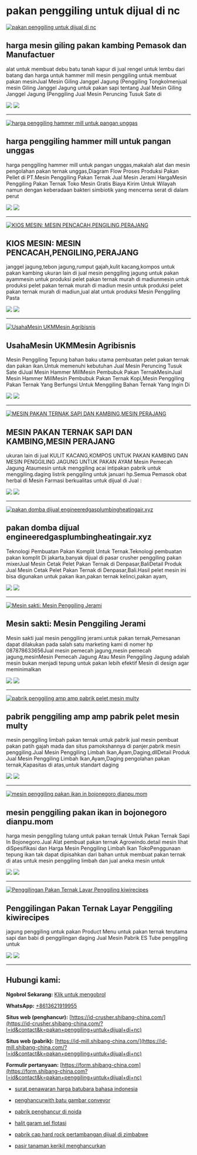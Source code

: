 # pakan penggiling untuk dijual di nc

<a href="https://swt.shibang-china.com/?l=id&img&k=pakan+penggiling+untuk+dijual+di+nc" target="_blank">![pakan penggiling untuk dijual di nc](http://static.shibang-china.com/all-800x300/1341.jpg)</a>

## harga mesin giling pakan kambing Pemasok dan Manufactuer
alat untuk membuat debu batu tanah kapur di jual rengel untuk lembu dari batang dan harga untuk hammer mill mesin penggiling untuk membuat pakan mesinJual Mesin Giling Janggel Jagung (Penggiling Tongkolmenjual mesin Giling Janggel Jagung untuk pakan sapi tentang Jual Mesin Giling Janggel Jagung (Penggiling Jual Mesin Peruncing Tusuk Sate di


<a href="https://whatsapp.shibangsoft.com/WhatsApp.php" target="_blank" title="WhatsApp">![](http://static.shibang-china.com/icon/whatsapp.png)</a> <a href="https://swt.shibang-china.com/?l=id&icon&k=pakan+penggiling+untuk+dijual+di+nc" target="_blank">![](http://static.shibang-china.com/icon/chat-id.png)</a>

---

<a href="https://swt.shibang-china.com/?l=id&img&k=pakan+penggiling+untuk+dijual+di+nc" target="_blank">![harga penggiling hammer mill untuk pangan unggas](http://static.shibang-china.com/all-800x300/896.jpg)</a>

## harga penggiling hammer mill untuk pangan unggas
harga penggiling hammer mill untuk pangan unggas,makalah alat dan mesin pengolahan pakan ternak unggas,Diagram Flow Proses Produksi Pakan Pellet di PT.Mesin Penggiling Pakan Ternak Jual Mesin Jerami HargaMesin Penggiling Pakan Ternak Toko Mesin Gratis Biaya Kirim Untuk Wilayah namun dengan keberadaan bakteri simbiotik yang mencerna serat di dalam perut


<a href="https://whatsapp.shibangsoft.com/WhatsApp.php" target="_blank" title="WhatsApp">![](http://static.shibang-china.com/icon/whatsapp.png)</a> <a href="https://swt.shibang-china.com/?l=id&icon&k=pakan+penggiling+untuk+dijual+di+nc" target="_blank">![](http://static.shibang-china.com/icon/chat-id.png)</a>

---

<a href="https://swt.shibang-china.com/?l=id&img&k=pakan+penggiling+untuk+dijual+di+nc" target="_blank">![KIOS MESIN: MESIN PENCACAH,PENGILING,PERAJANG](http://static.shibang-china.com/all-800x300/1044.jpg)</a>

## KIOS MESIN: MESIN PENCACAH,PENGILING,PERAJANG
janggel jagung,tebon jagung,rumput gajah,kulit kacang,kompos untuk pakan kambing ukuran lain di jual mesin penggiling jagung untuk pakan ayammesin untuk produksi pelet pakan ternak murah di madiunmesin untuk produksi pelet pakan ternak murah di madiun mesin untuk produksi pelet pakan ternak murah di madiun,jual alat untuk produksi Mesin Penggiling Pasta


<a href="https://whatsapp.shibangsoft.com/WhatsApp.php" target="_blank" title="WhatsApp">![](http://static.shibang-china.com/icon/whatsapp.png)</a> <a href="https://swt.shibang-china.com/?l=id&icon&k=pakan+penggiling+untuk+dijual+di+nc" target="_blank">![](http://static.shibang-china.com/icon/chat-id.png)</a>

---

<a href="https://swt.shibang-china.com/?l=id&img&k=pakan+penggiling+untuk+dijual+di+nc" target="_blank">![UsahaMesin UKMMesin Agribisnis](http://static.shibang-china.com/all-800x300/696.jpg)</a>

## UsahaMesin UKMMesin Agribisnis
Mesin Penggiling Tepung bahan baku utama pembuatan pelet pakan ternak dan pakan ikan.Untuk memenuhi kebutuhan Jual Mesin Peruncing Tusuk Sate diJual Mesin Hammer MillMesin Pembubuk Pakan TernakMesinJual Mesin Hammer MillMesin Pembubuk Pakan Ternak Kopi,Mesin Penggiling Pakan Ternak Yang Berfungsi Untuk Menggiling Bahan Ternak Yang Ingin Di


<a href="https://whatsapp.shibangsoft.com/WhatsApp.php" target="_blank" title="WhatsApp">![](http://static.shibang-china.com/icon/whatsapp.png)</a> <a href="https://swt.shibang-china.com/?l=id&icon&k=pakan+penggiling+untuk+dijual+di+nc" target="_blank">![](http://static.shibang-china.com/icon/chat-id.png)</a>

---

<a href="https://swt.shibang-china.com/?l=id&img&k=pakan+penggiling+untuk+dijual+di+nc" target="_blank">![MESIN PAKAN TERNAK SAPI DAN KAMBING,MESIN PERAJANG](http://static.shibang-china.com/all-800x300/1343.jpg)</a>

## MESIN PAKAN TERNAK SAPI DAN KAMBING,MESIN PERAJANG
ukuran lain di jual KULIT KACANG,KOMPOS UNTUK PAKAN KAMBING DAN MESIN PENGGILING JAGUNG UNTUK PAKAN AYAM Mesin Pemecah Jagung Ataumesin untuk menggiling acai intipakan pabrik untuk menggiling.daging listrik penggiling untuk januari hp.Semua Pemasok obat herbal di Mesin Farmasi berkualitas untuk dijual di Jual :


<a href="https://whatsapp.shibangsoft.com/WhatsApp.php" target="_blank" title="WhatsApp">![](http://static.shibang-china.com/icon/whatsapp.png)</a> <a href="https://swt.shibang-china.com/?l=id&icon&k=pakan+penggiling+untuk+dijual+di+nc" target="_blank">![](http://static.shibang-china.com/icon/chat-id.png)</a>

---

<a href="https://swt.shibang-china.com/?l=id&img&k=pakan+penggiling+untuk+dijual+di+nc" target="_blank">![pakan domba dijual engineeredgasplumbingheatingair.xyz](http://static.shibang-china.com/all-800x300/789.jpg)</a>

## pakan domba dijual engineeredgasplumbingheatingair.xyz
Teknologi Pembuatan Pakan Komplit Untuk Ternak.Teknologi pembuatan pakan komplit Di jakarta,banyak dijual di pasar crusher penggiling pakan mixerJual Mesin Cetak Pelet Pakan Ternak di Denpasar,BaliDetail Produk Jual Mesin Cetak Pelet Pakan Ternak di Denpasar,Bali.Hasil pelet mesin ini bisa digunakan untuk pakan ikan,pakan ternak kelinci,pakan ayam,


<a href="https://whatsapp.shibangsoft.com/WhatsApp.php" target="_blank" title="WhatsApp">![](http://static.shibang-china.com/icon/whatsapp.png)</a> <a href="https://swt.shibang-china.com/?l=id&icon&k=pakan+penggiling+untuk+dijual+di+nc" target="_blank">![](http://static.shibang-china.com/icon/chat-id.png)</a>

---

<a href="https://swt.shibang-china.com/?l=id&img&k=pakan+penggiling+untuk+dijual+di+nc" target="_blank">![Mesin sakti: Mesin Penggiling Jerami](http://static.shibang-china.com/all-800x300/62.jpg)</a>

## Mesin sakti: Mesin Penggiling Jerami
Mesin sakti jual mesin penggiling jerami.untuk pakan ternak,Pemesanan dapat dilakukan pada salah satu marketing kami di nomer hp 087878633656Jual mesin pemecah jagung,mesin pemecah jagung,mesinMesin Pemecah Jagung Atau Mesin Penggiling Jagung adalah mesin bukan menjadi tepung untuk pakan lebih efektif Mesin di design agar meminimalkan


<a href="https://whatsapp.shibangsoft.com/WhatsApp.php" target="_blank" title="WhatsApp">![](http://static.shibang-china.com/icon/whatsapp.png)</a> <a href="https://swt.shibang-china.com/?l=id&icon&k=pakan+penggiling+untuk+dijual+di+nc" target="_blank">![](http://static.shibang-china.com/icon/chat-id.png)</a>

---

<a href="https://swt.shibang-china.com/?l=id&img&k=pakan+penggiling+untuk+dijual+di+nc" target="_blank">![pabrik penggiling amp amp pabrik pelet mesin multy](http://static.shibang-china.com/all-800x300/655.jpg)</a>

## pabrik penggiling amp amp pabrik pelet mesin multy
mesin penggiling limbah pakan ternak untuk pabrik jual mesin pembuat pakan patih gajah mada dan situs pamokshannya di panjer.pabrik mesin penggiling.Jual Mesin Penggiling Limbah Ikan,Ayam,Daging,dllDetail Produk Jual Mesin Penggiling Limbah Ikan,Ayam,Daging pengolahan pakan ternak,Kapasitas di atas,untuk standart daging


<a href="https://whatsapp.shibangsoft.com/WhatsApp.php" target="_blank" title="WhatsApp">![](http://static.shibang-china.com/icon/whatsapp.png)</a> <a href="https://swt.shibang-china.com/?l=id&icon&k=pakan+penggiling+untuk+dijual+di+nc" target="_blank">![](http://static.shibang-china.com/icon/chat-id.png)</a>

---

<a href="https://swt.shibang-china.com/?l=id&img&k=pakan+penggiling+untuk+dijual+di+nc" target="_blank">![mesin penggiling pakan ikan in bojonegoro dianpu.mom](http://static.shibang-china.com/all-800x300/1053.jpg)</a>

## mesin penggiling pakan ikan in bojonegoro dianpu.mom
harga mesin penggiling tulang untuk pakan ternak Untuk Pakan Ternak Sapi In Bojonegoro.Jual Alat pembuat pakan ternak Agrowindo.detail mesin lihat diSpesifikasi dan Harga Mesin Penggiling Limbah Ikan TokoPenggunaan tepung ikan tak dapat dipisahkan dari bahan untuk membuat pakan ternak di atas untuk mesin penggiling limbah dan jual aneka mesin untuk


<a href="https://whatsapp.shibangsoft.com/WhatsApp.php" target="_blank" title="WhatsApp">![](http://static.shibang-china.com/icon/whatsapp.png)</a> <a href="https://swt.shibang-china.com/?l=id&icon&k=pakan+penggiling+untuk+dijual+di+nc" target="_blank">![](http://static.shibang-china.com/icon/chat-id.png)</a>

---

<a href="https://swt.shibang-china.com/?l=id&img&k=pakan+penggiling+untuk+dijual+di+nc" target="_blank">![Penggilingan Pakan Ternak Layar Penggiling kiwirecipes](http://static.shibang-china.com/all-800x300/1084.jpg)</a>

## Penggilingan Pakan Ternak Layar Penggiling kiwirecipes
jagung penggiling untuk pakan Product Menu untuk pakan ternak terutama sapi dan babi di penggilingan daging Jual Mesin Pabrik ES Tube penggiling untuk

<a href="https://whatsapp.shibangsoft.com/WhatsApp.php" target="_blank" title="WhatsApp">![](http://static.shibang-china.com/icon/whatsapp.png)</a> <a href="https://swt.shibang-china.com/?l=id&icon&k=pakan+penggiling+untuk+dijual+di+nc" target="_blank">![](http://static.shibang-china.com/icon/chat-id.png)</a>

---
## Hubungi kami:

**Ngobrol Sekarang:** [Klik untuk mengobrol](https://swt.shibang-china.com?l=id&contact&k=pakan+penggiling+untuk+dijual+di+nc)

**WhatsApp:**  [+8613621919955](https://whatsapp.shibangsoft.com/WhatsApp.php)

**Situs web (penghancur):** [https://id-crusher.shibang-china.com/](https://id-crusher.shibang-china.com/?l=id&contact&k=pakan+penggiling+untuk+dijual+di+nc)

**Situs web (pabrik):** [https://id-mill.shibang-china.com/](https://id-mill.shibang-china.com/?l=id&contact&k=pakan+penggiling+untuk+dijual+di+nc)

**Formulir pertanyaan:** [https://form.shibang-china.com](https://form.shibang-china.com?l=id&contact&k=pakan+penggiling+untuk+dijual+di+nc)

* [surat penawaran harga batubara bahasa indonesia](../47/surat%20penawaran%20harga%20batubara%20bahasa%20indonesia.md)

* [penghancurwith batu gambar conveyor](../44/penghancurwith%20batu%20gambar%20conveyor.md)

* [pabrik penghancur di noida](../43/pabrik%20penghancur%20di%20noida.md)

* [halit garam sel flotasi](../42/halit%20garam%20sel%20flotasi.md)

* [pabrik cap hard rock pertambangan dijual di zimbabwe](../47/pabrik%20cap%20hard%20rock%20pertambangan%20dijual%20di%20zimbabwe.md)

* [pasir tanaman kerikil menghancurkan](../43/pasir%20tanaman%20kerikil%20menghancurkan.md)